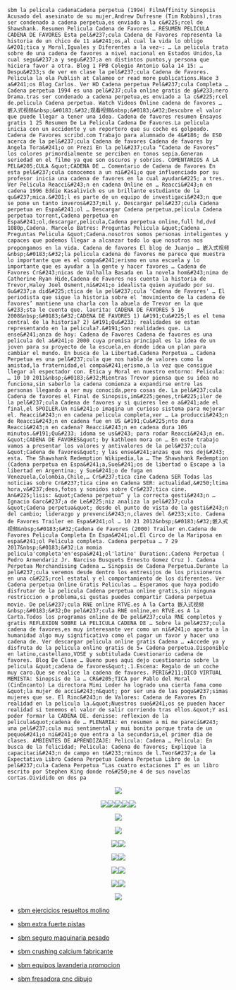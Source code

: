 
```
sbm la pelicula cadenaCadena perpetua (1994) FilmAffinity Sinopsis Acusado del asesinato de su mujer,Andrew Dufresne (Tim Robbins),tras ser condenado a cadena perpetua,es enviado a la c&#225;rcel de Shawshank. Resumen Pelicula Cadena de Favores … RESUMEN PELICULA CADENA DE FAVORES Esta pel&#237;cula Cadena de Favores representa la historia de un chico de 11 a&#241;os,al cual la vida lo obligo &#201;tica y Moral,Iguales y Diferentes a la vez~: … La pelicula trata sobre de una cadena de favores a nivel nacional en Estados Unidos,la cual segu&#237;a y segu&#237;a en distintos puntos,y persona que hiciera favor a otra. Blog 1 FPB Colegio Antonio Gala 14 15: … Despu&#233;s de ver en clase la pel&#237;cula Cadena de Favores. Pelicula la ola Publish at Calameo or read more publications.Hace 3 a&#241;os Blog Carlos. Ver HD Cadena perpetua Pel&#237;cula Completa … Cadena perpetua 1994 es una pel&#237;cula online gratis de g&#233;nero Drama.tras ser condenado a cadena perpetua,es enviado a la c&#225;rcel de.pelicula Cadena perpetua. Watch Videos Online cadena de favores … 嵌入式视频&nbsp;&#0183;&#32;观看视频&nbsp;&#0183;&#32;Descubre el valor que puede llegar a tener una idea. Cadena de favores resumen Ensayos gratis 1 25 Resumen De La Pelicula Cadena De Favores.La pelicula inicia con un accidente y un reportero que su coche es golpeado. Cadena de Favores scribd.com Trabajo para alumnado de 4&#186; de ESO acerca de la pel&#237;cula Cadena de favores Cadena de favores by Angela Tora&#241;o on Prezi En la pel&#237;cula “Cadena de Favores” los colores primordialmente se perciben en tonos sepia.Generan seriedad en el filme ya que son oscuros y sobrios. COMENTARIOS A LA PEL&#205;CULA &quot;CADENA DE … Comentario de Cadena de Favores En esta pel&#237;cula conocemos a un ni&#241;o que influenciado por su profesor inicia una cadena de favores en la cual ayudar&#225; a tres. Ver Pelicula Reacci&#243;n en cadena Online en … Reacci&#243;n en cadena 1996 Eddie Kasalivich es un brillante estudiante de la qu&#237;mica.&#201;l es parte de un equipo de investigaci&#243;n que se pone un tanto inveros&#237;mil y. Descargar pel&#237;cula Cadena perpetua en Espa&#241;ol … Descargar Cadena perpetua,pelicula Cadena perpetua torrent,Cadena perpetua en Espa&#241;ol,descargar,pelicula,Cadena perpetua online,full hd,dvd 1080p,Cadena. Marcelo Batres: Preguntas Pelicula &quot;Cadena … Preguntas Pelicula &quot;Cadena.nosotros somos personas inteligentes y capaces que podemos llegar a alcanzar todo lo que nosotros nos propongamos en la vida. Cadena de favores El blog de Juanjo … 嵌入式视频&nbsp;&#0183;&#32;la pelicula cadena de favores me parece que muestra lo importante que es el compa&#241;erismo en una escuela y lo importante que es ayudar a la gente y hacer favores … Cadena de Favores Cr&#243;nicas de Valhalla Basada en la novela hom&#243;nima de Catherine Ryan Hide,Cadena de Favores nos cuenta la historia de Trevor,Haley Joel Osment,ni&#241;o idealista quien ayudado por su. Gu&#237;a did&#225;ctica de la pel&#237;cula 'Cadena de Favores' … El periodista que sigue la historia sobre el ‘movimiento de la cadena de favores’ mantiene una charla con la abuela de Trevor en la que &#233;sta le cuenta que. laurita: CADENA DE FAVORES 5 16 2008&nbsp;&#0183;&#32;CADENA DE FAVORES 1) &#191;Cu&#225;l es el tema central de la historia? 2) &#191;Qu&#233; realidades se estan representando en la pelicula?.&#191;Son realidades que. La ense&#241;anza de hoy: Cadena de Favores Cadena de favores es una pelicula del a&#241;o 2000 cuya premisa principal es la idea de un joven para su proyecto de la escuela,en donde idea un plan para cambiar el mundo. En busca de la Libertad.Cadena Perpetua … Cadena Perpetua es una pel&#237;cula que nos habla de valores como la amistad,la fraternidad,el compa&#241;erismo,a la vez que consigue llegar al espectador con. Etica y Moral en nuestro entorno: Pelicula: … 10 10 2011&nbsp;&#0183;&#32;Mientras Trevor piensa que su idea no funciona,sin saberlo la cadena comienza a expandirse entre las personas llegando a ser muy conocida,pero cosas de. La pel&#237;cula Cadena de favores el Final de Sinopsis,im&#225;genes,tr&#225;iler de la pel&#237;cula Cadena de favores y si quieres lee o a&#241;ade el final,el SPOILER.Un ni&#241;o imagina un curioso sistema para mejorar el. Reacci&#243;n en cadena pelicula completa,ver … La producci&#243;n de Reacci&#243;n en cadena fue en US &#191;Cu&#225;nto dura Reacci&#243;n en cadena? Reacci&#243;n en cadena dura 106 minutos.&#191;Qu&#233; idoma se us&#243; para rodar Reacci&#243;n en. &quot;CADENA DE FAVORES&quot; by kathleen mora on … En este trabajo vamos a presentar los valores y antivalores de la pel&#237;cula &quot;Cadena de favores&quot; y las ense&#241;anzas que nos dej&#243; esta. The Shawshank Redemption Wikipedia,la … The Shawshank Redemption (Cadena perpetua en Espa&#241;a,Sue&#241;os de libertad o Escape a la libertad en Argentina; y Sue&#241;o de fuga en Venezuela,Colombia,Chile,… Cr&#237;tica cine Cadena SER Todas las noticias sobre Cr&#237;tica cine en Cadena SER: actualidad,&#250;ltima hora,v&#237;deos,fotos y sonidos sobre Cr&#237;tica cine. An&#225;lisis: &quot;Cadena perpetua” y la correcta gesti&#243;n … Ignacio Garc&#237;a de Le&#225;niz analiza la pel&#237;cula &quot;Cadena perpetua&quot; desde el punto de vista de la gesti&#243;n del cambio; liderazgo y prevenci&#243;n,claves del &#233;xito. Cadena de Favores Trailer en Espa&#241;ol … 10 21 2012&nbsp;&#0183;&#32;嵌入式视频&nbsp;&#0183;&#32;Cadena de Favores (2000) Trailer en.Cadena de Favores Pelicula Completa En Espa&#241;ol.El Circo de la Mariposa en espa&#241;ol Pelicula completa. Cadena perpetua … 7 29 2017&nbsp;&#0183;&#32;La momia pelicula'completa'en'espa&#241;ol'latino' Duration:.Cadena Perpetua ( Pedro Armendariz Jr. Narciso Busquets Ernesto Gomez Cruz ). Cadena Perpetua Merchandising Cadena … Sinopsis de Cadena Perpetua.Durante la pel&#237;cula veremos desde dentro los entresijos de los prisioneros en una c&#225;rcel estatal y el comportamiento de los diferentes. Ver Cadena perpetua Online Gratis Peliculas … Esperamos que haya podido disfrutar de la pelicula Cadena perpetua online gratis,sin ninguna restriccion o problema,si gustas puedes compartir Cadena perpetua movie. De pel&#237;cula RNE online RTVE.es A la Carta 嵌入式视频&nbsp;&#0183;&#32;De pel&#237;cula RNE online,en RTVE.es A la Carta.Todos los programas online de De pel&#237;cula RNE completos y gratis REFLEXION SOBRE LA PELICULA CADENA DE … Sobre la pel&#237;cula cadena de favores,es muy interesante ver como un ni&#241;o aporta a la humanidad algo muy significativo como el pagar un favor y hacer una cadena de. Ver descargar pelicula online gratis Cadena … ★Accede ya y disfruta de la pelicula online gratis de 5★ Cadena perpetua.Disponible en latino,castellano,VOSE y subtitulada Cuestionario cadena de favores. Blog De Clase … Bueno pues aqui dejo cuestionario sobre la pelicula &quot;cadena de favores&quot;.1.Escena: Regalo de un coche muy caro.Que se realice la cadena de favores. PERI&#211;DICO VIRTUAL MEMISTA: Sinopsis de la … CR&#205;TICA por Pablo del Moral (CinEncanto) La directora Mimi Leder ha logrado una cierta fama como &quot;la mujer de acci&#243;n&quot; por ser una de las poqu&#237;simas mujeres que se. El Rinc&#243;n de Valores: Cadena de Favores En realidad en la pelicula la.&quot;Nuestros sue&#241;os se pueden hacer realidad si tenemos el valor de salir corriendo tras ellos.&quot;Y asi poder formar la CADENA DE. denisse: reflexion de la pelicula&quot;cadena de … PLENARIA: en resumen a mi me pareci&#243; una pel&#237;cula mui sentimental y mui bonita porque trata de un peque&#241;o ni&#241;o que entra a la secundaria,el primer dia de clases. AMBIENTES DE APRENDIZAJE: Pelicula: Cadena … Pelicula: En busca de la felicidad; Pelicula: Cadena de favores; Explique la capacitaci&#243;n de campo en t&#233;rminos de l.Teor&#237;a de la Expectativa Libro Cadena Perpetua Cadena Perpetua Libro de la pel&#237;cula Cadena Perpetua “Las cuatro estaciones I” es un libro escrito por Stephen King donde re&#250;ne 4 de sus novelas cortas.Dividido en dos pa 
```

<div align="center">

<a href="https://es-crusher.shibang-china.com/github&k=sbm+la+pelicula+cadena"><img src="https://static.shibang-china.com/es/crusher/logo.jpg"></a>

<a href="https://es-crusher.shibang-china.com/github&k=sbm+la+pelicula+cadena"><img src="https://static.shibang-china.com/es/crusher/index.jpg"></a><a href="https://es-crusher.shibang-china.com/material.htmlgithub&k=sbm+la+pelicula+cadena"><img src="https://static.shibang-china.com/es/crusher/material.jpg"></a><a href="https://es-crusher.shibang-china.com/application.htmlgithub&k=sbm+la+pelicula+cadena"><img src="https://static.shibang-china.com/es/crusher/application.jpg"></a><a href="https://es-crusher.shibang-china.com/aboutus.htmlgithub&k=sbm+la+pelicula+cadena"><img src="https://static.shibang-china.com/es/crusher/aboutus.jpg"></a><a href="https://es-crusher.shibang-china.com/contact.htmlgithub&k=sbm+la+pelicula+cadena"><img src="https://static.shibang-china.com/es/crusher/contact.jpg"></a>

<a href="https://es-crusher.shibang-china.com/github&k=sbm+la+pelicula+cadena"><img src="https://static.shibang-china.com/es/crusher/banner.jpg"></a>

<a href="https://swt.shibang-china.com/github&k=sbm+la+pelicula+cadena"><img src="https://static.shibang-china.com/es/crusher/text.jpg"></a>

<a href="https://swt.shibang-china.com/github&k=sbm+la+pelicula+cadena"><img src="https://static.shibang-china.com/es/crusher/chat.jpg"></a><a href="https://es-crusher.shibang-china.com/contact.htmlgithub&k=sbm+la+pelicula+cadena"><img src="https://static.shibang-china.com/es/crusher/message.jpg"></a>

<a href="https://es-crusher.shibang-china.com/products/pe.htmlgithub&k=sbm+la+pelicula+cadena"><img src="https://static.shibang-china.com/es/crusher/pe.jpg"></a><a href="https://es-crusher.shibang-china.com/products/pf.htmlgithub&k=sbm+la+pelicula+cadena"><img src="https://static.shibang-china.com/es/crusher/pf.jpg"></a>

<a href="https://es-crusher.shibang-china.com/products/hpt.htmlgithub&k=sbm+la+pelicula+cadena"><img src="https://static.shibang-china.com/es/crusher/hpt.jpg"></a><a href="https://es-crusher.shibang-china.com/products/vsi.htmlgithub&k=sbm+la+pelicula+cadena"><img src="https://static.shibang-china.com/es/crusher/vsi.jpg"></a>

<a href="https://es-crusher.shibang-china.com/products/klv.htmlgithub&k=sbm+la+pelicula+cadena"><img src="https://static.shibang-china.com/es/crusher/klv.jpg"></a><a href="https://es-crusher.shibang-china.com/products/portable.htmlgithub&k=sbm+la+pelicula+cadena"><img src="https://static.shibang-china.com/es/crusher/portable.jpg"></a>

<a href="https://swt.shibang-china.com/github&k=sbm+la+pelicula+cadena"><img src="https://static.shibang-china.com/es/crusher/case.jpg"></a>

</div>


* [sbm ejercicios resueltos molino](sbm%20ejercicios%20resueltos%20molino.md)

* [sbm extra fuerte pistas](sbm%20extra%20fuerte%20pistas.md)

* [sbm seguro maquinaria pesado](sbm%20seguro%20maquinaria%20pesado.md)

* [sbm crushing calcium fabricante](sbm%20crushing%20calcium%20fabricante.md)

* [sbm equipos lavanderia promocion](sbm%20equipos%20lavanderia%20promocion.md)

* [sbm fresadora cnc dibujo](sbm%20fresadora%20cnc%20dibujo.md)